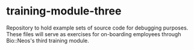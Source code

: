 # training-module-three
Repository to hold example sets of source code for debugging purposes. These files will serve as exercises for on-boarding employees through Bio::Neos's third training module. 
